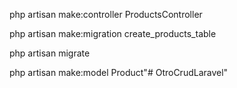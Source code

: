  php artisan make:controller ProductsController


 php artisan make:migration create_products_table


 php artisan migrate


 php artisan make:model Product"# OtroCrudLaravel" 
